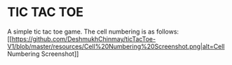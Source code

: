 # TIC TAC TOE

A simple tic tac toe game. 
The cell numbering is as follows:
[[https://github.com/DeshmukhChinmay/ticTacToe-V1/blob/master/resources/Cell%20Numbering%20Screenshot.png|alt=Cell Numbering Screenshot]]

